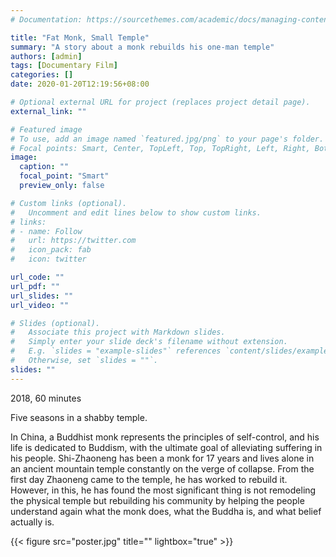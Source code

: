 ```yaml
---
# Documentation: https://sourcethemes.com/academic/docs/managing-content/

title: "Fat Monk, Small Temple"
summary: "A story about a monk rebuilds his one-man temple"
authors: [admin]
tags: [Documentary Film]
categories: []
date: 2020-01-20T12:19:56+08:00

# Optional external URL for project (replaces project detail page).
external_link: ""

# Featured image
# To use, add an image named `featured.jpg/png` to your page's folder.
# Focal points: Smart, Center, TopLeft, Top, TopRight, Left, Right, BottomLeft, Bottom, BottomRight.
image:
  caption: ""
  focal_point: "Smart"
  preview_only: false

# Custom links (optional).
#   Uncomment and edit lines below to show custom links.
# links:
# - name: Follow
#   url: https://twitter.com
#   icon_pack: fab
#   icon: twitter

url_code: ""
url_pdf: ""
url_slides: ""
url_video: ""

# Slides (optional).
#   Associate this project with Markdown slides.
#   Simply enter your slide deck's filename without extension.
#   E.g. `slides = "example-slides"` references `content/slides/example-slides.md`.
#   Otherwise, set `slides = ""`.
slides: ""
---
```


2018, 60 minutes

Five seasons in a shabby temple.

In China, a Buddhist monk represents the principles of self-control, and his life is dedicated to Buddism, with the ultimate goal of alleviating suffering in his people. Shi-Zhaoneng has been a monk for 17 years and lives alone in an ancient mountain temple constantly on the verge of collapse. From the first day Zhaoneng came to the temple, he has worked to rebuild it. However, in this, he has found the most significant thing is not remodeling the physical temple but rebuilding his community by helping the people understand again what the monk does, what the Buddha is, and what belief actually is.

{{< figure src="poster.jpg" title="" lightbox="true" >}}